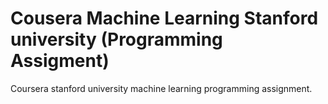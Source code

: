 # Cousera Machine Learning Stanford university (Programming Assigment) 
Coursera stanford university machine learning programming assignment.
